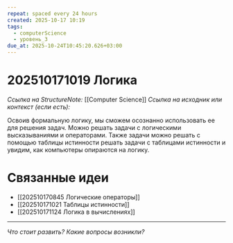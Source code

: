```yaml
---
repeat: spaced every 24 hours
created: 2025-10-17 10:19
tags:
  - computerScience
  - уровень_3
due_at: 2025-10-24T10:45:20.626+03:00
---
```

# 202510171019 Логика

*Ссылка на StructureNote:* [[Computer Science]]
*Ссылка на исходник или контекст (если есть):*

Освоив формальную логику, мы сможем осознанно использовать ее для решения задач. Можно решать задачи с логическими высказываниями и операторами. Также задачи можно решать с помощью таблицы истинности решать задачи с таблицами истинности и увидим, как компьютеры опираются на логику.

# Связанные идеи

- [[202510170845 Логические операторы]]
- [[202510171021 Таблицы истинности]]
- [[202510171124 Логика в вычислениях]]

---

*Что стоит развить? Какие вопросы возникли?*
